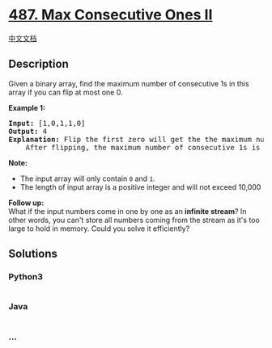 # [487. Max Consecutive Ones II](https://leetcode.com/problems/max-consecutive-ones-ii)

[中文文档](/solution/0400-0499/0487.Max%20Consecutive%20Ones%20II/README.md)

## Description
<p>
Given a binary array, find the maximum number of consecutive 1s in this array if you can flip at most one 0.
</p>

<p><b>Example 1:</b><br />
<pre>
<b>Input:</b> [1,0,1,1,0]
<b>Output:</b> 4
<b>Explanation:</b> Flip the first zero will get the the maximum number of consecutive 1s.
    After flipping, the maximum number of consecutive 1s is 4.
</pre>
</p>

<p><b>Note:</b>
<ul>
<li>The input array will only contain <code>0</code> and <code>1</code>.</li>
<li>The length of input array is a positive integer and will not exceed 10,000</li>
</ul>
</p>

<p><b>Follow up:</b><br />
What if the input numbers come in one by one as an <b>infinite stream</b>? In other words, you can't store all numbers coming from the stream as it's too large to hold in memory. Could you solve it efficiently?
</p>


## Solutions


<!-- tabs:start -->

### **Python3**

```python

```

### **Java**

```java

```

### **...**
```

```

<!-- tabs:end -->